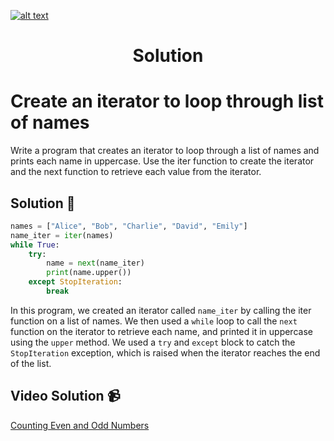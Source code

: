 <a href="https://www.core-code.io/">

![alt text](https://uploads-ssl.webflow.com/5eb2f56932c3562feab232e3/5f73550d00249e7e96c9f3de_Logo.png 'corecodeio')

</a>

<h1 align="center">Solution</h1>

# Create an iterator to loop through list of names

Write a program that creates an iterator to loop through a list of names and prints each name in uppercase. Use the iter function to create the iterator and the next function to retrieve each value from the iterator.

## Solution 🏁
    
```python
names = ["Alice", "Bob", "Charlie", "David", "Emily"]
name_iter = iter(names)
while True:
    try:
        name = next(name_iter)
        print(name.upper())
    except StopIteration:
        break

```

In this program, we created an iterator called `name_iter` by calling the iter function on a list of names. We then used a `while` loop to call the `next` function on the iterator to retrieve each name, and printed it in uppercase using the `upper` method. We used a `try` and `except` block to catch the `StopIteration` exception, which is raised when the iterator reaches the end of the list.

## Video Solution 📹

[Counting Even and Odd Numbers](https://edpuzzle.com/assignments/6386b321c511ef40e3f4fb07/watch)